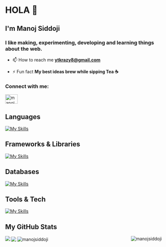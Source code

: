 <h1>HOLA 👋</h1>
<h2>I'm Manoj Siddoji</h2>

<h3>
   I like making, experimenting, developing and learning things about the web.
</h3>

- 📫 How to reach me **ytkrazy8@gmail.com**

- ⚡ Fun fact **My best ideas brew while sipping Tea ☕**

<h3>Connect with me:</h3>
<p align="left">
<a href="https://linkedin.com/in/manoj siddoji" target="blank"><img align="center" src="https://raw.githubusercontent.com/rahuldkjain/github-profile-readme-generator/master/src/images/icons/Social/linked-in-alt.svg" alt="manoj siddoji" height="30" width="40" /></a>
</p>

<h2>Languages</h2>

[![My Skills](https://skillicons.dev/icons?i=html,css,java,javascript,php,python)](https://skillicons.dev)

<h2>Frameworks & Libraries</h2>
  
[![My Skills](https://skillicons.dev/icons?i=react,tailwindcss)](https://skillicons.dev)

<h2>Databases</h2>
  
[![My Skills](https://skillicons.dev/icons?i=mysql,postgres)](https://skillicons.dev)

<h2>Tools & Tech</h2>
 
[![My Skills](https://skillicons.dev/icons?i=wordpress,git,vscode,github,figma,selenium,postman)](https://skillicons.dev)

<h2>My GitHub Stats</h2>

<p>
<img align="left" src = "https://github-readme-stats.vercel.app/api?username=manojsiddoji&show_icons=true&count_private=true&theme=dark">
<img align="right" src="https://github-readme-streak-stats.herokuapp.com/?user=manojsiddoji&theme=dark" alt="manojsiddoji" />
</p>

<p>
  <img src="https://github-readme-stats.vercel.app/api?username=manojsiddoji&show_icons=true&count_private=true&theme=dark" style="vertical-align: middle;">
  <img src="https://github-readme-streak-stats.herokuapp.com/?user=manojsiddoji&theme=dark" alt="manojsiddoji" style="vertical-align: middle;">
</p>


